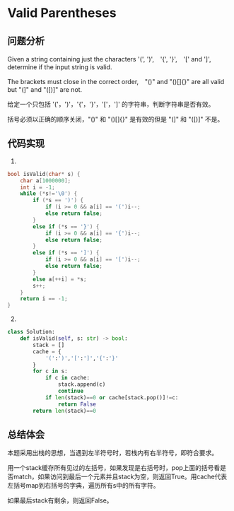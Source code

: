 # Valid Parentheses

## 问题分析
Given a string containing just the characters '(', ')',　'{', '}',　'[' and ']',　determine if the input string is valid.

The brackets must close in the correct order,　"()" and "()[]{}" are all valid but "(]" and "([)]" are not.

给定一个只包括 '('，')'，'{'，'}'，'['，']' 的字符串，判断字符串是否有效。

括号必须以正确的顺序关闭，"()" 和 "()[]{}" 是有效的但是 "(]" 和 "([)]" 不是。

## 代码实现
1.
``` C
bool isValid(char* s) {
	char a[1000000];
	int i = -1;
	while (*s!='\0') {
		if (*s == ')') {
			if (i >= 0 && a[i] == '(')i--;
			else return false;
		}
		else if (*s == '}') {
			if (i >= 0 && a[i] == '{')i--;
			else return false;
		}
		else if (*s == ']') {
			if (i >= 0 && a[i] == '[')i--;
			else return false;
		}
		else a[++i] = *s;
		s++;
	}
	return i == -1;
}
```

2.
```python
class Solution:
    def isValid(self, s: str) -> bool:
        stack = []
        cache = {
            '(':')','[':']','{':'}'
        }
        for c in s:
            if c in cache:
                stack.append(c)
                continue
            if len(stack)==0 or cache[stack.pop()]!=c:
                return False
        return len(stack)==0

```

## 总结体会

本题采用出栈的思想，当遇到左半符号时，若栈内有右半符号，即符合要求。

用一个stack缓存所有见过的左括号，如果发现是右括号时，pop上面的括号看是否match，如果访问到最后一个元素并且stack为空，则返回True。用cache代表左括号map到右括号的字典，遍历所有s中的所有字符。

如果最后stack有剩余，则返回False。